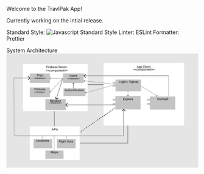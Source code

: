 Welcome to the TravlPak App!

Currently working on the intial release.

Standard Style: ![Javascript Standard Style](https://standardjs.com)
Linter: ESLint
Formatter: Prettier

System Architecture
![System Architecture](https://github.com/saehejkang/TravlPak/blob/master/UML%20Component%20Design.JPG)

